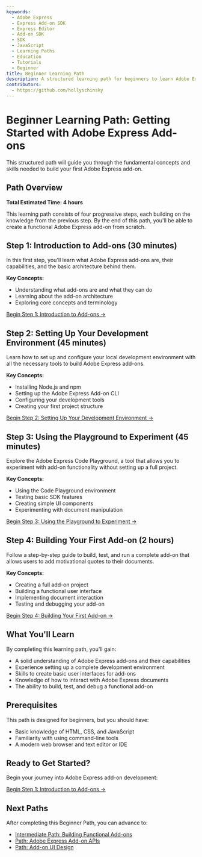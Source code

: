 ```yaml
---
keywords:
  - Adobe Express
  - Express Add-on SDK
  - Express Editor
  - Add-on SDK
  - SDK
  - JavaScript
  - Learning Paths
  - Education
  - Tutorials
  - Beginner
title: Beginner Learning Path
description: A structured learning path for beginners to learn Adobe Express add-on development.
contributors:
  - https://github.com/hollyschinsky
---
```


# Beginner Learning Path: Getting Started with Adobe Express Add-ons

This structured path will guide you through the fundamental concepts and skills needed to build your first Adobe Express add-on.

## Path Overview

**Total Estimated Time: 4 hours**

This learning path consists of four progressive steps, each building on the knowledge from the previous step. By the end of this path, you'll be able to create a functional Adobe Express add-on from scratch.

## Step 1: Introduction to Add-ons (30 minutes)

In this first step, you'll learn what Adobe Express add-ons are, their capabilities, and the basic architecture behind them.

**Key Concepts:**
- Understanding what add-ons are and what they can do
- Learning about the add-on architecture
- Exploring core concepts and terminology

[Begin Step 1: Introduction to Add-ons →](beginner-step1.md)

## Step 2: Setting Up Your Development Environment (45 minutes)

Learn how to set up and configure your local development environment with all the necessary tools to build Adobe Express add-ons.

**Key Concepts:**
- Installing Node.js and npm
- Setting up the Adobe Express Add-on CLI
- Configuring your development tools
- Creating your first project structure

[Begin Step 2: Setting Up Your Development Environment →](beginner-step2.md)

## Step 3: Using the Playground to Experiment (45 minutes)

Explore the Adobe Express Code Playground, a tool that allows you to experiment with add-on functionality without setting up a full project.

**Key Concepts:**
- Using the Code Playground environment
- Testing basic SDK features
- Creating simple UI components
- Experimenting with document manipulation

[Begin Step 3: Using the Playground to Experiment →](beginner-step3.md)

## Step 4: Building Your First Add-on (2 hours)

Follow a step-by-step guide to build, test, and run a complete add-on that allows users to add motivational quotes to their documents.

**Key Concepts:**
- Creating a full add-on project
- Building a functional user interface
- Implementing document interaction
- Testing and debugging your add-on

[Begin Step 4: Building Your First Add-on →](beginner-step4.md)

## What You'll Learn

By completing this learning path, you'll gain:

- A solid understanding of Adobe Express add-ons and their capabilities
- Experience setting up a complete development environment
- Skills to create basic user interfaces for add-ons
- Knowledge of how to interact with Adobe Express documents
- The ability to build, test, and debug a functional add-on

## Prerequisites

This path is designed for beginners, but you should have:

- Basic knowledge of HTML, CSS, and JavaScript
- Familiarity with using command-line tools
- A modern web browser and text editor or IDE

## Ready to Get Started?

Begin your journey into Adobe Express add-on development:

[Begin Step 1: Introduction to Add-ons →](beginner-step1.md)

## Next Paths

After completing this Beginner Path, you can advance to:

- [Intermediate Path: Building Functional Add-ons](../learning-paths.md#intermediate-path-building-functional-add-ons-8-hours)
- [Path: Adobe Express Add-on APIs](../learning-paths.md#path-adobe-express-add-on-apis-6-hours)
- [Path: Add-on UI Design](../learning-paths.md#path-add-on-ui-design-5-hours) 